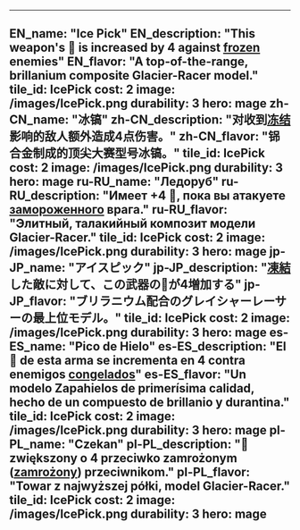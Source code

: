 ---

EN_name: "Ice Pick"
EN_description: "This weapon's 🔸 is increased by 4 against <u>frozen</u> enemies"
EN_flavor: "A top-of-the-range, brillanium composite Glacier-Racer model."
tile_id: IcePick
cost: 2
image: /images/IcePick.png
durability: 3
hero: mage
zh-CN_name: "冰镐"
zh-CN_description: "对收到<u>冻结</u>影响的敌人额外造成4点伤害。"
zh-CN_flavor: "铞合金制成的顶尖大赛型号冰镐。"
tile_id: IcePick
cost: 2
image: /images/IcePick.png
durability: 3
hero: mage
ru-RU_name: "Ледоруб"
ru-RU_description: "Имеет +4 🔸, пока вы атакуете <u>замороженного</u> врага."
ru-RU_flavor: "Элитный, талакийный композит модели Glacier-Racer."
tile_id: IcePick
cost: 2
image: /images/IcePick.png
durability: 3
hero: mage
jp-JP_name: "アイスピック"
jp-JP_description: "<u>凍結</u>した敵に対して、この武器の🔸が4増加する"
jp-JP_flavor: "ブリラニウム配合のグレイシャーレーサーの最上位モデル。"
tile_id: IcePick
cost: 2
image: /images/IcePick.png
durability: 3
hero: mage
es-ES_name: "Pico de Hielo"
es-ES_description: "El 🔸 de esta arma se incrementa en 4 contra enemigos <u>congelados</u>"
es-ES_flavor: "Un modelo Zapahielos de primerísima calidad, hecho de un compuesto de brillanio y durantina."
tile_id: IcePick
cost: 2
image: /images/IcePick.png
durability: 3
hero: mage
pl-PL_name: "Czekan"
pl-PL_description: "🔸 zwiększony o 4 przeciwko zamrożonym (<u>zamrożony</u>) przeciwnikom."
pl-PL_flavor: "Towar z najwyższej półki, model Glacier-Racer."
tile_id: IcePick
cost: 2
image: /images/IcePick.png
durability: 3
hero: mage
---